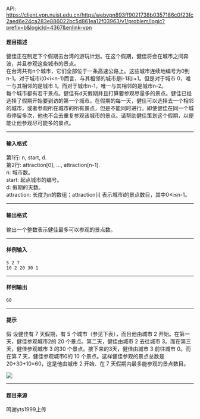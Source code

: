 API: https://client.vpn.nuist.edu.cn/https/webvpn893ff9021738b0357186c0f23fc2aed6e24ca283e886022bc5d861ea12f03963/v1/problem/logic?prefix=b&logicId=4367&enlink-vpn

#### 题目描述

健佳正在制定下个假期去台湾的游玩计划。在这个假期，健佳将会在城市之间奔波，并且参观这些城市的景点。  
在台湾共有n个城市，它们全部位于一条高速公路上。这些城市连续地编号为0到n-1。对于城市i(0<i<n-1)而言，与其相邻的城市是i-1和i+1。但是对于城市 0，唯一与其相邻的是城市 1。而对于城市n-1，唯一与其相邻的是城市n-2。  
每个城市都有若干景点。健佳有d天假期并且打算要参观尽量多的景点。健佳已经选择了假期开始要到访的第一个城市。在假期的每一天，健佳可以选择去一个相邻的城市，或者参观所在城市的所有景点，但是不能同时进行。即使健佳在同一个城市停留多次，他也不会去重复参观该城市的景点。请帮助健佳策划这个假期，以便能让他参观尽可能多的景点。

---

#### 输入格式

第1行: n, start, d.  
第2行: attraction\[0\], ..., attraction\[n-1\].  
n: 城市数。  
start: 起点城市的编号。  
d: 假期的天数。  
attraction: 长度为n的数组；attraction\[i\] 表示城市i的景点数目，其中0≤i≤n-1。

---

#### 输出格式

输出一个整数表示健佳最多可以参观的景点数。

---

#### 样例输入
```
5 2 7
10 2 20 30 1
```

---

#### 样例输出
```
60
```

---

#### 提示

假 设健佳有 7 天假期，有 5 个城市（参见下表），而且他由城市 2 开始。在第一天，健佳参观城市2的 20 个景点。第二天，健佳由城市 2 去往城市 3。而在第三天，健佳参观城市 3 的30 个景点。接下来的3天，健佳由城市 3 前往城市 0。而在第 7 天，健佳参观城市0的 10 个景点。这样健佳参观的景点总数是20+30+10=60，这是他由城市 2 开始、在 7 天假期内最多能参观的景点数目。

![](../file/4367_0.gif)

---

#### 题目来源

鸣谢yts1999上传